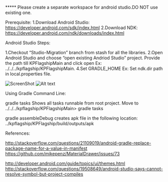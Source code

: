 ***** Please create a separate workspace for android studio.DO NOT use existing one.

Prerequisite:
1.Download Android Studio:
https://developer.android.com/sdk/index.html
2.Download NDK:
https://developer.android.com/ndk/downloads/index.html

Android Studio Steps:

1.Checkout “Studio-Migration” branch from stash for all the libraries.
2.Open Android Studio and choose “open existing Andriod Studio” project. 
Provide the path till KPFlagshipMain and click open
Ex: ../../../kpflagship/KPFlagshipMain.
4.Set GRADLE_HOME 
Ex:
Set ndk.dir path in local.properties file.

![ScreenShot](/Users/sowmyavuddaraju/Desktop/path.png)
![Alt text](/Users/sowmyavuddaraju/Desktop/path.png?raw=true "Optional Title")

Using Gradle Command Line:

gradle tasks
Shows all tasks runnable from root project.
Move to  ../../../kpflagship/KPFlagshipMain> gradle tasks

gradle  assembleDebug
creates apk file in the following location:
../kpflagship/KPFlagship/build/outputs/apk


References:

http://stackoverflow.com/questions/21109019/android-gradle-replace-package-name-for-a-value-in-manifest
https://github.com/mikepenz/MaterialDrawer/issues/73

http://developer.android.com/guide/topics/ui/themes.html
http://stackoverflow.com/questions/19508649/android-studio-says-cannot-resolve-symbol-but-project-compiles

